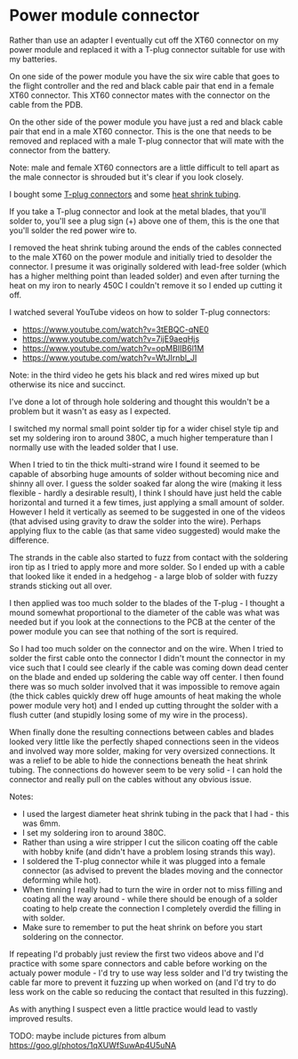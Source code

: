 Power module connector
======================

Rather than use an adapter I eventually cut off the XT60 connector on my power module and replaced it with a T-plug connector suitable for use with my batteries.

On one side of the power module you have the six wire cable that goes to the flight controller and the red and black cable pair that end in a female XT60 connector. This XT60 connector mates with the connector on the cable from the PDB.

On the other side of the power module you have just a red and black cable pair that end in a male XT60 connector. This is the one that needs to be removed and replaced with a male T-plug connector that will mate with the connector from the battery.

Note: male and female XT60 connectors are a little difficult to tell apart as the male connector is shrouded but it's clear if you look closely.

I bought some [T-plug connectors](https://www.unmannedtechshop.co.uk/deans-connectors-pack-of-5/) and some [heat shrink tubing](https://www.unmannedtechshop.co.uk/dronebuildr-240pcs-heat-shrink-tube-kit/).

If you take a T-plug connector and look at the metal blades, that you'll solder to, you'll see a plug sign (+) above one of them, this is the one that you'll solder the red power wire to.

I removed the heat shrink tubing around the ends of the cables connected to the male XT60 on the power module and initially tried to desolder the connector. I presume it was originally soldered with lead-free solder (which has a higher melthing point than leaded solder) and even after turning the heat on my iron to nearly 450C I couldn't remove it so I ended up cutting it off.

I watched several YouTube videos on how to solder T-plug connectors:

* <https://www.youtube.com/watch?v=3tEBQC-qNE0>
* <https://www.youtube.com/watch?v=7ijE9aeqHjs>
* <https://www.youtube.com/watch?v=opMBIIB6l1M>
* <https://www.youtube.com/watch?v=WtJIrnbl_JI>

Note: in the third video he gets his black and red wires mixed up but otherwise its nice and succinct.

I've done a lot of through hole soldering and thought this wouldn't be a problem but it wasn't as easy as I expected.

I switched my normal small point solder tip for a wider chisel style tip and set my soldering iron to around 380C, a much higher temperature than I normally use with the leaded solder that I use.

When I tried to tin the thick multi-strand wire I found it seemed to be capable of absorbing huge amounts of solder without becoming nice and shinny all over. I guess the solder soaked far along the wire (making it less flexible - hardly a desirable result), I think I should have just held the cable horizontal and turned it a few times, just applying a small amount of solder. However I held it vertically as seemed to be suggested in one of the videos (that advised using gravity to draw the solder into the wire). Perhaps applying flux to the cable (as that same video suggested) would make the difference.

The strands in the cable also started to fuzz from contact with the soldering iron tip as I tried to apply more and more solder. So I ended up with a cable that looked like it ended in a hedgehog - a large blob of solder with fuzzy strands sticking out all over.

I then applied was too much solder to the blades of the T-plug - I thought a mound somewhat proportional to the diameter of the cable was what was needed but if you look at the connections to the PCB at the center of the power module you can see that nothing of the sort is required.

So I had too much solder on the connector and on the wire. When I tried to solder the first cable onto the connector I didn't mount the connector in my vice such that I could see clearly if the cable was coming down dead center on the blade and ended up soldering the cable way off center. I then found there was so much solder involved that it was impossible to remove again (the thick cables quickly drew off huge amounts of heat making the whole power module very hot) and I ended up cutting throught the solder with a flush cutter (and stupidly losing some of my wire in the process).

When finally done the resulting connections between cables and blades looked very little like the perfectly shaped connections seen in the videos and involved way more solder, making for very oversized connections. It was a relief to be able to hide the connections beneath the heat shrink tubing. The connections do however seem to be very solid - I can hold the connector and really pull on the cables without any obvious issue.

Notes:

* I used the largest diameter heat shrink tubing in the pack that I had - this was 6mm.
* I set my soldering iron to around 380C.
* Rather than using a wire stripper I cut the silicon coating off the cable with hobby knife (and didn't have a problem losing strands this way).
* I soldered the T-plug connector while it was plugged into a female connector (as advised to prevent the blades moving and the connector deforming while hot).
* When tinning I really had to turn the wire in order not to miss filling and coating all the way around - while there should be enough of a solder coating to help create the connection I completely overdid the filling in with solder.
* Make sure to remember to put the heat shrink on before you start soldering on the connector.

If repeating I'd probably just review the first two videos above and I'd practice with some spare connectors and cable before working on the actualy power module - I'd try to use way less solder and I'd try twisting the cable far more to prevent it fuzzing up when worked on (and I'd try to do less work on the cable so reducing the contact that resulted in this fuzzing).

As with anything I suspect even a little practice would lead to vastly improved results.

TODO: maybe include pictures from album <https://goo.gl/photos/1qXUWfSuwAp4U5uNA>
